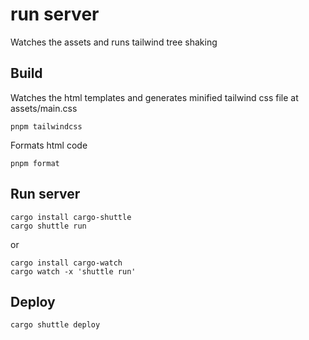 # run server

Watches the assets and runs tailwind tree shaking

## Build

Watches the html templates and generates minified tailwind css file at assets/main.css

```
pnpm tailwindcss
```

Formats html code

```
pnpm format
```

## Run server

```
cargo install cargo-shuttle
cargo shuttle run
```

or

```
cargo install cargo-watch
cargo watch -x 'shuttle run'
```

## Deploy

```
cargo shuttle deploy
```
